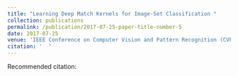 ```yaml
---
title: "Learning Deep Match Kernels for Image-Set Classification "
collection: publications
permalink: /publication/2017-07-25-paper-title-number-5
date: 2017-07-25
venue: 'IEEE Conference on Computer Vision and Pattern Recognition (CVPR) '
citation: '  '
---
```

Recommended citation:   